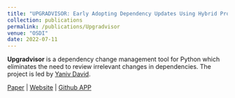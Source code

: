 ```yaml
---
title: "UPGRADVISOR: Early Adopting Dependency Updates Using Hybrid Program Analysis and Hardware Tracing"
collection: publications
permalink: /publications/Upgradvisor
venue: "OSDI"
date: 2022-07-11
---
```

**Upgradvisor** is a dependency change management tool for Python which eliminates the need to review irrelevant changes in dependencies.  The project is led by [Yaniv David](yanivmd.github.io).

[Paper](/files/Upgradvisor-Paper.pdf) \| [Website](https://upgradvisor.github.io) \| [Github APP](https://github.com/apps/upgradvisor-python3)

